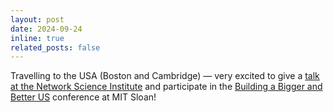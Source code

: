 ```yaml
---
layout: post
date: 2024-09-24
inline: true
related_posts: false
---
```


Travelling to the USA (Boston and Cambridge) — very excited to give a [talk at the Network Science Institute](https://www.networkscienceinstitute.org/talks/fernando-p-santos) and participate in the [Building a Bigger and Better US](https://lfe.mit.edu/events/rebuildingus/) conference at MIT Sloan!
